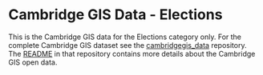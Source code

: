 Cambridge GIS Data - Elections
==============================

This is the Cambridge GIS data for the Elections category only.  For the complete Cambridge GIS dataset see the [cambridgegis_data](https://github.com/cambridgegis/cambridgegis_data) repository.  The [README](https://github.com/cambridgegis/cambridgegis_data/blob/master/README.md) in that repository contains more details about the Cambridge GIS open data.
